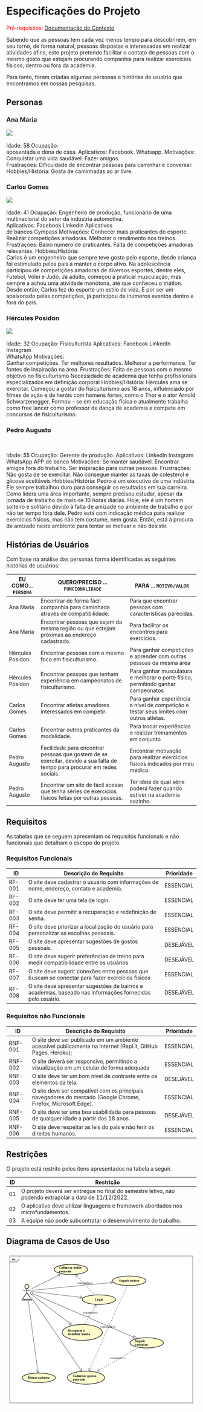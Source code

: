 # Especificações do Projeto

<span style="color:red">Pré-requisitos: <a href="1-Documentação de Contexto.md"> Documentação de Contexto</a></span>

Sabendo que as pessoas tem cada vez menos tempo para descobrirem, em seu torno, de forma natural, pessoas dispostas e interessadas em realizar atividades afins, este projeto pretende facilitar o contato de pessoas com o mesmo gosto que estejam procurando companhia para realizar exercícios físicos, dentro ou fora da academia.   

Para tanto, foram criadas algumas personas e histórias de usuário que encontramos em nossas pesquisas. 

## Personas

### Ana Maria 

<img src=  /> 

 

Idade: 58 
Ocupação:  
aposentada e dona de casa. 
Aplicativos: 
Facebook. 
Whatsapp. 
Motivações: 
Conquistar uma vida saudável. 
Fazer amigos.  
Frustrações: 
Dificuldade de encontrar pessoas para caminhar e conversar.
Hobbies/História: 
Gosta de caminhadas ao ar livre. 

### Carlos Gomes

<img src= />

Idade: 41 
Ocupação: Engenheiro de produção, funcionário de uma multinacional do setor da indústria automotiva.   
Aplicativos: 
Facebook 
Linkedin 
Aplicativos  
de bancos 
Gympass 
Motivações: 
Conhecer mais praticantes do esporte. 
Realizar competições amadoras. 
Melhorar o rendimento nos treinos. 
Frustrações: 
Baixo número de praticantes. 
Falta de competições amadoras relevantes.
Hobbies/História:  
Carlos é um engenheiro que sempre teve gosto pelo esporte, desde criança foi estimulado pelos pais a manter o corpo ativo. Na adolescência participou de competições amadoras de diversos esportes, dentre eles, Futebol, Vôlei e Judô. Já adulto, começou a praticar musculação, mas sempre a achou uma atividade monótona, até que conheceu o triátlon. Desde então, Carlos fez do esporte um estilo de vida. E por ser um apaixonado pelas competições, já participou de inúmeros eventos dentro e fora do país. 

### Hércules Posidon 

<img src= />

Idade: 32 
Ocupação: Fisiculturista
Aplicativos: 
Facebook 
LinkedIn 
Instagram  
WhatsApp 
Motivações:  
Ganhar competições. 
Ter melhores resultados. 
Melhorar a performance. 
Ter fontes de inspiração na área. 
Frustrações: 
Falta de pessoas com o mesmo objetivo no fisiculturismo 
Necessidade de academia que tenha profissionais especializados em definição corporal
Hobbies/História: 
Hércules ama se exercitar. Começou a gostar do fisiculturismo aos 18 anos, influenciado por filmes de ação e de heróis com homens fortes, como o Thor e o ator Arnold Schwarzenegger. Formou – se em educação física e atualmente trabalha como free lancer como professor de dança de academia e compete em concursos de fisiculturismo. 
 
 ### Pedro Augusto
 
  <img />
  
 Idade: 55 
Ocupação: Gerente de produção. 
Aplicativos: 
Linkedin 
Instagram  
WhatsApp 
APP de banco
Motivações: 
Se manter saudável. 
Encontrar amigos fora do trabalho. 
Ser inspiração para outras pessoas. 
Frustrações: 
Não gosta de se exercitar. 
Não consegue manter as taxas de colesterol e glicose aceitáveis
Hobbies/História: 
Pedro é um executivo de uma indústria. Ele sempre trabalhou duro para conseguir os resultados em sua carreira. Como lidera uma área importante, sempre precisou estudar, apesar da jornada de trabalho de mais de 10 horas diárias. Hoje, ele é um homem solteiro e solitário devido à falta de amizade no ambiente de trabalho e por não ter tempo fora dele. Pedro está com indicação médica para realizar exercícios físicos, mas não tem costume, nem gosta. Então, está à procura de amizade neste ambiente para tentar se motivar e não desistir. 


## Histórias de Usuários

Com base na análise das personas forma identificadas as seguintes histórias de usuários:

|EU COMO... `PERSONA`| QUERO/PRECISO ... `FUNCIONALIDADE` |PARA ... `MOTIVO/VALOR`                 |
|--------------------|------------------------------------|----------------------------------------|
|Ana Maria           | Encontrar de forma fácil companhia para caminhada através de compatibilidade.  | Para que encontrar pessoas com características parecidas.      |
|Ana Maria           | Encontrar pessoas que sejam da mesma região ou que estejam próximas ao endereço cadastrado.                | Para facilitar os encontros para exercícios. |
| Hércules Pósidon| Encontrar pessoas com o mesmo foco em fisiculturismo.|Para ganhar competições e aprender com outras pessoas da mesma área|
|Hércules Pósidon| Encontrar pessoas que tenham experiência em campeonatos de fisiculturismo. |Para ganhar musculatura e melhorar o porte físico, permitindo ganhar campeonatos|
|Carlos Gomes|Encontrar atletas amadores interessados em competir. |Para ganhar experiência a nível de competição e testar seus limites com outros atletas.|
|Carlos Gomes| Encontrar outros praticantes da modalidade. |Para trocar experiências e realizar treinamentos em conjunto|
|Pedro Augusto|Facilidade para encontrar pessoas que gostem de se exercitar, devido a sua falta de tempo para procurar em redes sociais. |Encontrar motivação para realizar exercícios físicos indicados por meu médico. |
|Pedro Augusto|Encontrar um site de fácil acesso que tenha séries de exercícios físicos feitas por outras pessoas.|Ter ideia de qual série poderá fazer quando estiver na academia sozinho. |


## Requisitos

As tabelas que se seguem apresentam os requisitos funcionais e não funcionais que detalham o escopo do projeto.

### Requisitos Funcionais

|ID    | Descrição do Requisito  | Prioridade |
|------|-----------------------------------------|----|
|RF-001|O site deve cadastrar o usuário com informações de nome, endereço, contato e academia.  | ESSENCIAL | 
|RF-002|O site deve ter uma tela de login.    | ESSENCIAL |
|RF-003|O site deve permitir a recuperação e redefinição de senha.   | ESSENCIAL |
|RF-004| O site deve priorizar a localização do usuário para personalizar as escolhas pessoais. |ESSENCIAL  |
|RF-005| O site deve apresentar sugestões de gostos pessoais. | DESEJÁVEL |
|RF-006|O site deve sugerir preferências de treino para medir compatibilidade entre os usuários  | DESEJÁVEL | 
|RF-007| O site deve sugerir conexões entre pessoas que buscam se conectar para fazer exercícios físicos | ESSENCIAL | 
RF-008| O site deve apresentar sugestões de bairros e academias, baseado nas informações fornecidas pelo usuário.| DESEJÁVEL  |

### Requisitos não Funcionais

|ID     | Descrição do Requisito  |Prioridade |
|-------|-------------------------|----|
|RNF-001| O site deve ser publicado em um ambiente acessível publicamente na Internet (Repl.it, GitHub Pages, Heroku);| ESSENCIAL | 
|RNF-002|O site deverá ser responsivo, permitindo a visualização em um celular de forma adequada  | ESSENCIAL | 
|RNF-003| O site deve ter um bom nível de contraste entre os elementos da tela. |  DESEJÁVEL | 
|RNF-004| O site deve ser compatível com os principais navegadores do mercado (Google Chrome, Firefox, Microsoft Edge).  |  ESSENCIAL | 
|RNF-005| O site deve ter uma boa usabilidade para pessoas de qualquer idade a partir dos 18 anos.  |  DESEJÁVEL | 
|RNF-006| O site deve respeitar as leis do país e não ferir os direitos humanos.  |  ESSENCIAL | 


## Restrições

O projeto está restrito pelos itens apresentados na tabela a seguir.

|ID| Restrição                                             |
|--|-------------------------------------------------------|
|01| O projeto deverá ser entregue no final do semestre letivo, não podendo extrapolar a data de 11/12/2022. |
|02| O aplicativo deve utilizar linguagens e framework abordados nos microfundamentos.       |
|03| A equipe não pode subcontratar o desenvolvimento do trabalho.    |

## Diagrama de Casos de Uso

 <img src= https://github.com/ICEI-PUC-Minas-PMV-ADS/pmv-ads-2022-2-e2-proj-int-t4-pmv-ads-2022-2-e2-proj-int-t4-academia/blob/main/docs/img/diagrama%20projeto%20etapa%201.jpg />

